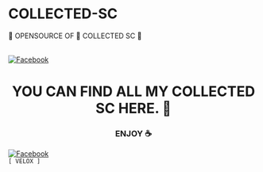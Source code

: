# COLLECTED-SC
🎉 OPENSOURCE OF 💖 COLLECTED SC 🎉



<b></b><br> [![Facebook](https://img.shields.io/badge/Facebook-VELOX-blue?style=flat-square&logo=facebook)](https://www.facebook.com/V3L0X.ME)<br>

<h1 align="center"> YOU CAN FIND ALL MY COLLECTED SC HERE. 🌟 </h1>

<h3 align="center"> ENJOY ☕ </h3>


[![Facebook](https://img.shields.io/badge/Facebook-VELOX-blue?style=flat-square&logo=facebook)](https://www.facebook.com/V3L0X.ME)</br>
` [ VELOX ] `
